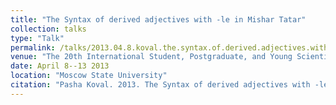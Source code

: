 ```yaml
---
title: "The Syntax of derived adjectives with -le in Mishar Tatar"
collection: talks
type: "Talk"
permalink: /talks/2013.04.8.koval.the.syntax.of.derived.adjectives.with.-le.in.mishar.tatar
venue: "The 20th International Student, Postgraduate, and Young Scientist Conference "Lomonosov""
date: April 8--13 2013
location: "Moscow State University"
citation: "Pasha Koval. 2013. The Syntax of derived adjectives with -le in Mishar Tatar (Talk). The 20th International Student, Postgraduate, and Young Scientist Conference "Lomonosov". Moscow State University. April 8--13."
---
```

